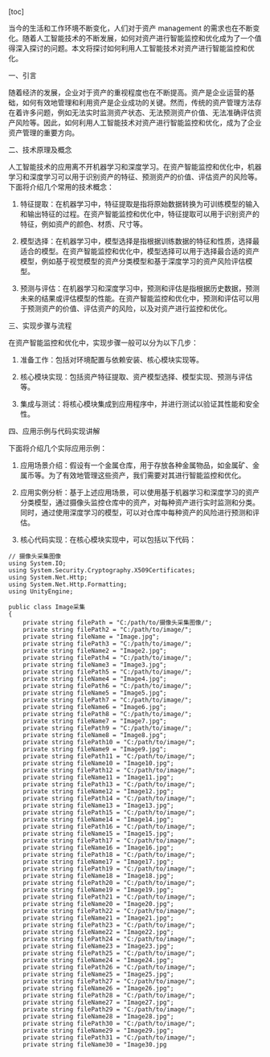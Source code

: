 
[toc]                    
                
                
当今的生活和工作环境不断变化，人们对于资产 management 的需求也在不断变化。随着人工智能技术的不断发展，如何对资产进行智能监控和优化成为了一个值得深入探讨的问题。本文将探讨如何利用人工智能技术对资产进行智能监控和优化。

一、引言

随着经济的发展，企业对于资产的重视程度也在不断提高。资产是企业运营的基础，如何有效地管理和利用资产是企业成功的关键。然而，传统的资产管理方法存在着许多问题，例如无法实时监测资产状态、无法预测资产价值、无法准确评估资产风险等。因此，如何利用人工智能技术对资产进行智能监控和优化，成为了企业资产管理的重要方向。

二、技术原理及概念

人工智能技术的应用离不开机器学习和深度学习。在资产智能监控和优化中，机器学习和深度学习可以用于识别资产的特征、预测资产的价值、评估资产的风险等。下面将介绍几个常用的技术概念：

1. 特征提取：在机器学习中，特征提取是指将原始数据转换为可训练模型的输入和输出特征的过程。在资产智能监控和优化中，特征提取可以用于识别资产的特征，例如资产的颜色、材质、尺寸等。

2. 模型选择：在机器学习中，模型选择是指根据训练数据的特征和性质，选择最适合的模型。在资产智能监控和优化中，模型选择可以用于选择最合适的资产模型，例如基于视觉模型的资产分类模型和基于深度学习的资产风险评估模型。

3. 预测与评估：在机器学习和深度学习中，预测和评估是指根据历史数据，预测未来的结果或评估模型的性能。在资产智能监控和优化中，预测和评估可以用于预测资产的价值、评估资产的风险，以及对资产进行监控和优化。

三、实现步骤与流程

在资产智能监控和优化中，实现步骤一般可以分为以下几步：

1. 准备工作：包括对环境配置与依赖安装、核心模块实现等。

2. 核心模块实现：包括资产特征提取、资产模型选择、模型实现、预测与评估等。

3. 集成与测试：将核心模块集成到应用程序中，并进行测试以验证其性能和安全性。

四、应用示例与代码实现讲解

下面将介绍几个实际应用示例：

1. 应用场景介绍：假设有一个金属仓库，用于存放各种金属物品，如金属矿、金属币等。为了有效地管理这些资产，我们需要对其进行智能监控和优化。

2. 应用实例分析：基于上述应用场景，可以使用基于机器学习和深度学习的资产分类模型，通过摄像头监控仓库中的资产，对每种资产进行实时监测和分类。同时，通过使用深度学习的模型，可以对仓库中每种资产的风险进行预测和评估。

3. 核心代码实现：在核心模块实现中，可以包括以下代码：

```
// 摄像头采集图像
using System.IO;
using System.Security.Cryptography.X509Certificates;
using System.Net.Http;
using System.Net.Http.Formatting;
using UnityEngine;

public class Image采集
{
    private string filePath = "C:/path/to/摄像头采集图像/";
    private string filePath2 = "C:/path/to/image/";
    private string fileName = "Image.jpg";
    private string filePath3 = "C:/path/to/image/";
    private string fileName2 = "Image2.jpg";
    private string filePath4 = "C:/path/to/image/";
    private string fileName3 = "Image3.jpg";
    private string filePath5 = "C:/path/to/image/";
    private string fileName4 = "Image4.jpg";
    private string filePath6 = "C:/path/to/image/";
    private string fileName5 = "Image5.jpg";
    private string filePath7 = "C:/path/to/image/";
    private string fileName6 = "Image6.jpg";
    private string filePath8 = "C:/path/to/image/";
    private string fileName7 = "Image7.jpg";
    private string filePath9 = "C:/path/to/image/";
    private string fileName8 = "Image8.jpg";
    private string filePath10 = "C:/path/to/image/";
    private string fileName9 = "Image9.jpg";
    private string filePath11 = "C:/path/to/image/";
    private string fileName10 = "Image10.jpg";
    private string filePath12 = "C:/path/to/image/";
    private string fileName11 = "Image11.jpg";
    private string filePath13 = "C:/path/to/image/";
    private string fileName12 = "Image12.jpg";
    private string filePath14 = "C:/path/to/image/";
    private string fileName13 = "Image13.jpg";
    private string filePath15 = "C:/path/to/image/";
    private string fileName14 = "Image14.jpg";
    private string filePath16 = "C:/path/to/image/";
    private string fileName15 = "Image15.jpg";
    private string filePath17 = "C:/path/to/image/";
    private string fileName16 = "Image16.jpg";
    private string filePath18 = "C:/path/to/image/";
    private string fileName17 = "Image17.jpg";
    private string filePath19 = "C:/path/to/image/";
    private string fileName18 = "Image18.jpg";
    private string filePath20 = "C:/path/to/image/";
    private string fileName19 = "Image19.jpg";
    private string filePath21 = "C:/path/to/image/";
    private string fileName20 = "Image20.jpg";
    private string filePath22 = "C:/path/to/image/";
    private string fileName21 = "Image21.jpg";
    private string filePath23 = "C:/path/to/image/";
    private string fileName22 = "Image22.jpg";
    private string filePath24 = "C:/path/to/image/";
    private string fileName23 = "Image23.jpg";
    private string filePath25 = "C:/path/to/image/";
    private string fileName24 = "Image24.jpg";
    private string filePath26 = "C:/path/to/image/";
    private string fileName25 = "Image25.jpg";
    private string filePath27 = "C:/path/to/image/";
    private string fileName26 = "Image26.jpg";
    private string filePath28 = "C:/path/to/image/";
    private string fileName27 = "Image27.jpg";
    private string filePath29 = "C:/path/to/image/";
    private string fileName28 = "Image28.jpg";
    private string filePath30 = "C:/path/to/image/";
    private string fileName29 = "Image29.jpg";
    private string filePath31 = "C:/path/to/image/";
    private string fileName30 = "Image30.jpg

